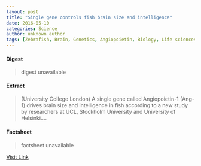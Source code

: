 ```yaml
---
layout: post
title: "Single gene controls fish brain size and intelligence"
date: 2016-05-10
categories: Science
author: unknown author
tags: [Zebrafish, Brain, Genetics, Angiopoietin, Biology, Life sciences, Organisms, Biotechnology]
---
```



#### Digest
>digest unavailable

#### Extract
>(University College London) A single gene called Angiopoietin-1 (Ang-1) drives brain size and intelligence in fish according to a new study by researchers at UCL, Stockholm University and University of Helsinki....

#### Factsheet
>factsheet unavailable

[Visit Link](http://www.eurekalert.org/pub_releases/2015-06/ucl-sgc062215.php)


